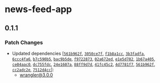 # news-feed-app

## 0.1.1

### Patch Changes

- Updated dependencies [[`561b962f`](https://github.com/cloudflare/workers-sdk/commit/561b962f8e051ede6ce16ba189ab2088910e9cf4), [`3050ce7f`](https://github.com/cloudflare/workers-sdk/commit/3050ce7f9d28067c1a5e3189f42d7a9e335569cb), [`f1b8a1cc`](https://github.com/cloudflare/workers-sdk/commit/f1b8a1cccc47396047656cab540abdb4ec0be19a), [`3b3fadfa`](https://github.com/cloudflare/workers-sdk/commit/3b3fadfa16009c6eac2f0aa747db8b06eb80a391), [`6ccc4fa6`](https://github.com/cloudflare/workers-sdk/commit/6ccc4fa672204ec671a1c99db04b4acbd52d5f20), [`b7c590b5`](https://github.com/cloudflare/workers-sdk/commit/b7c590b54e595fa5386762b9235bce625daade4e), [`bac9b5de`](https://github.com/cloudflare/workers-sdk/commit/bac9b5de31210e57760ecaec599fe921a426f921), [`f9722873`](https://github.com/cloudflare/workers-sdk/commit/f9722873def41d21c3a90d9bb14747e76d2e01e1), [`02a672ed`](https://github.com/cloudflare/workers-sdk/commit/02a672ed39921a75f32d6d2665d5a0080a71e34f), [`e1e5d782`](https://github.com/cloudflare/workers-sdk/commit/e1e5d782c059dcd8343a6d2776a34f16e9d2b735), [`1b67a405`](https://github.com/cloudflare/workers-sdk/commit/1b67a405b7777efc401a44f59389ef00654b439d), [`ce04aac0`](https://github.com/cloudflare/workers-sdk/commit/ce04aac04b473ad0074f0102bb15ebd4da42e55a), [`dc755fdc`](https://github.com/cloudflare/workers-sdk/commit/dc755fdc885a4e8d35338e65e7e54156499e4454), [`24e1607a`](https://github.com/cloudflare/workers-sdk/commit/24e1607a5257d68da2beee90bbc61e8d04cf8742), [`88ff9d7d`](https://github.com/cloudflare/workers-sdk/commit/88ff9d7d848a4f2bb0f836c3b2758434334d5144), [`41fc45c2`](https://github.com/cloudflare/workers-sdk/commit/41fc45c225f0d269a1bb06d89754a2a14ba7d517), [`4d7781f7`](https://github.com/cloudflare/workers-sdk/commit/4d7781f78ace94d3f627ba0b8ea7e5662a0cbe1f), [`561b962f`](https://github.com/cloudflare/workers-sdk/commit/561b962f8e051ede6ce16ba189ab2088910e9cf4), [`cc2adc2e`](https://github.com/cloudflare/workers-sdk/commit/cc2adc2e8b28d1e38563bf72085d44e330563b08), [`7512d4cc`](https://github.com/cloudflare/workers-sdk/commit/7512d4cc3cb3a0d3d6d766aeb1f912fdb8493d0b)]:
  - wrangler@3.0.0
